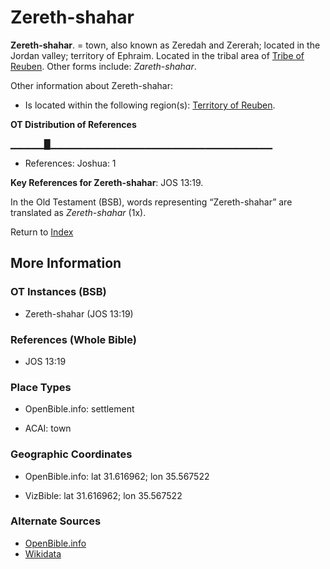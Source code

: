 # Zereth-shahar
**Zereth-shahar**. 
= town, also known as Zeredah and Zererah; located in the Jordan valley; territory of Ephraim. 
Located in the tribal area of [Tribe of Reuben](../../../groups/md/acai/Reuben.md). 
Other forms include: 
*Zareth-shahar*. 




Other information about Zereth-shahar:


* Is located within the following region(s): 
[Territory of Reuben](TerritoryOfReuben.md). 


**OT Distribution of References**

▁▁▁▁▁█▁▁▁▁▁▁▁▁▁▁▁▁▁▁▁▁▁▁▁▁▁▁▁▁▁▁▁▁▁▁▁▁▁
* References: Joshua: 1



**Key References for Zereth-shahar**: 
JOS 13:19. 


In the Old Testament (BSB), words representing “Zereth-shahar” are translated as 
*Zereth-shahar* (1x). 




Return to [Index](00-Index.md)

## More Information

### OT Instances (BSB)

* Zereth-shahar (JOS 13:19)



### References (Whole Bible)

* JOS 13:19


### Place Types

* OpenBible.info: settlement

* ACAI: town



### Geographic Coordinates

* OpenBible.info: lat 31.616962; lon 35.567522

* VizBible: lat 31.616962; lon 35.567522



### Alternate Sources

* [OpenBible.info](https://www.openbible.info/geo/ancient/a31a510)
* [Wikidata](http://www.wikidata.org/entity/Q8066732)



